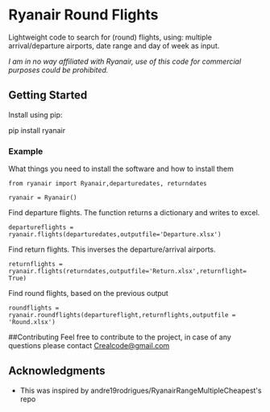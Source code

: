# Ryanair Round Flights

Lightweight code to search for (round) flights, using: multiple arrival/departure airports, date range and day of week as input.

_I am in no way affiliated with Ryanair, use of this code for commercial purposes could be prohibited._ 

## Getting Started

Install using pip:

pip install ryanair


### Example

What things you need to install the software and how to install them

```
from ryanair import Ryanair,departuredates, returndates

ryanair = Ryanair()
```
Find departure flights. The function returns a dictionary and writes to excel.
```
departureflights = ryanair.flights(departuredates,outputfile='Departure.xlsx')
```
Find return flights. This inverses the departure/arrival airports.
```
returnflights = ryanair.flights(returndates,outputfile='Return.xlsx',returnflight= True)
```
Find round flights, based on the previous output
```
roundflights = ryanair.roundflights(departureflight,returnflights,outputfile = 'Round.xlsx')
```
##Contributing
Feel free to contribute to the project, in case of any questions please contact Crealcode@gmail.com

## Acknowledgments

* This was inspired by andre19rodrigues/RyanairRangeMultipleCheapest's repo 
